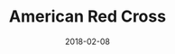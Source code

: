 ---
layout: site
title: "American Red Cross"
date: 2018-02-08
categories: [medical]
version: 1.3.17
major: 1
minor: 3
patch: 17
slug: american-red-cross
link: http://www.redcross.org/
permalink: /sites/:slug
---